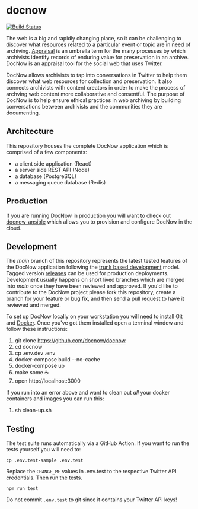 # docnow

[![Build Status](https://github.com/docnow/docnow/actions/workflows/main.yml/badge.svg)](https://github.com/docnow/docnow/actions/workflows/main.yml)

The web is a big and rapidly changing place, so it can be challenging to
discover what resources related to a particular event or topic are in need of
archiving. [Appraisal] is an umbrella term for the many processes by which
archivists identify records of enduring value for preservation in an archive.
DocNow is an appraisal tool for the social web that uses Twitter.

DocNow allows archivists to tap into conversations in Twitter to help them
discover what web resources for collection and preservation. It also connects
archivists with content creators in order to make the process of archving web
content more collaborative and consentful. The purpose of DocNow is to help
ensure ethical practices in web archiving by building conversations between
archivists and the communities they are documenting.

## Architecture

This repository houses the complete DocNow application which is comprised of a
few components:

* a client side application (React)
* a server side REST API (Node)
* a database (PostgreSQL)
* a messaging queue database (Redis)

## Production

If you are running DocNow in production you will want to check out
[docnow-ansible](https://github.com/DocNow/docnow-ansible) which allows you to
provision and configure DocNow in the cloud.

## Development

The *main* branch of this repository represents the latest tested features of the DocNow application following the [trunk based development] model. Tagged version [releases] can be used for production deployments. Development usually happens on short lived branches which are merged into *main* once they have been reviewed and approved. If you'd like to contribute to the DocNow project please fork this repository, create a branch for your feature or bug fix, and then send a pull request to have it reviewed and merged.

To set up DocNow locally on your workstation you will need to install [Git]
and [Docker]. Once you've got them installed open a terminal window and
follow these instructions:

1. git clone https://github.com/docnow/docnow
1. cd docnow
1. cp .env.dev .env
1. docker-compose build --no-cache
1. docker-compose up
1. make some ☕️
1. open http://localhost:3000

If you run into an error above and want to clean out *all* your docker containers and images you can run this: 

1. sh clean-up.sh

## Testing

The test suite runs automatically via a GitHub Action. If you want to run the tests yourself you will need to:

```
cp .env.test-sample .env.test
```

Replace the `CHANGE_ME` values in .env.test to the respective Twitter API credentials. Then run the tests.

```
npm run test
```

Do not commit `.env.test` to git since it contains your Twitter API keys!

[Git]: https://git-scm.com/
[Docker]: https://www.docker.com/
[Appraisal]: https://www2.archivists.org/glossary/terms/a/appraisal
[releases]: https://github.com/DocNow/docnow/releases
[trunk based development]: https://www.atlassian.com/continuous-delivery/continuous-integration/trunk-based-development
